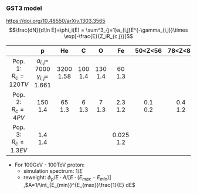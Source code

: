 ### GST3 model
https://doi.org/10.48550/arXiv.1303.3565
$$\frac{dN}{d\ln E}=\phi_i(E) = \sum^3_{j=1}a_{i,j}E^{-\gamma_{i,j}}\times \exp[-\frac{E}{Z_iR_{c,j}}]$$

|                          |                      p                      |      He       |      C      |      O      |      Fe       |   50<Z<56   |   78<Z<82   |
|:------------------------:|:-------------------------------------------:|:-------------:|:-----------:|:-----------:|:-------------:|:-----------:|:-----------:|
| Pop. 1:<br/>$R_c =120TV$ | $a_{i,j}=$ 7000 <br/> $\gamma_{i,j}=$ 1.661 | 3200<br/>1.58 | 100<br/>1.4 | 130<br/>1.4 |  60<br/>1.3   |             |             |
|  Pop. 2:<br/>$R_c =4PV$  |                 150<br/>1.4                 |  65<br/>1.3   |  6<br/>1.3  |  7<br/>1.3  |  2.3<br/>1.2  | 0.1<br/>0.2 | 0.4<br/>1.2 |
| Pop. 3:<br/>$R_c =1.3EV$ |                 1.4<br/>1.4                 |               |             |             | 0.025<br/>1.2 |             |             |
- For 100GeV - 100TeV proton:
	- simulation spectrum: $1/E$
	- reweight: $\phi_p/E\cdot A/[E\cdot (E_{max} - E_{min})]$ ,$A=1/\int_{E_{min}}^{E_{max}}\frac{1}{E} dE$
